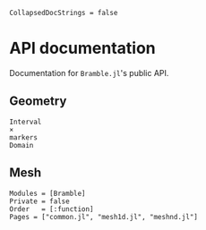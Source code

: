 ```@meta
CollapsedDocStrings = false
```

# API documentation
Documentation for `Bramble.jl`'s public API.

## Geometry

```@docs
Interval
×
markers
Domain
```


## Mesh
```@autodocs
Modules = [Bramble]
Private = false
Order   = [:function]
Pages = ["common.jl", "mesh1d.jl", "meshnd.jl"]
```